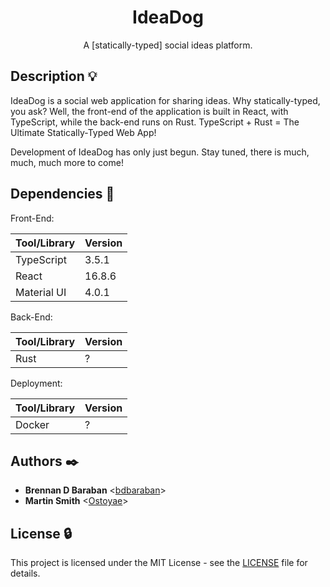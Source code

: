 <h1 align="center">IdeaDog</h1>
<p align="center">
  A [statically-typed] social ideas platform.
</p>

## Description :bulb:

IdeaDog is a social web application for sharing ideas. Why statically-typed, you ask?
Well, the front-end of the application is built in React, with TypeScript, while the back-end runs on Rust. TypeScript + Rust = The Ultimate Statically-Typed Web App!

Development of IdeaDog has only just begun. Stay tuned, there is much, much, much more to come!

## Dependencies :couple:

Front-End:

| Tool/Library     | Version   |
| ---------------- | --------- |
| TypeScript       | 3.5.1     |
| React            | 16.8.6    |
| Material UI      | 4.0.1     |

Back-End:

| Tool/Library     | Version    |
| ---------------- | ---------- |
| Rust             | ?          |

Deployment:

| Tool/Library     | Version    |
| ---------------- | ---------- |
| Docker           | ?          |

## Authors :black_nib:

* __Brennan D Baraban__ <[bdbaraban](https://github.com/bdbaraban)>
* __Martin Smith__ <[Ostoyae](https://github.com/Ostoyae)>

## License :lock:

This project is licensed under the MIT License - see the [LICENSE](./LICENSE) file for details.